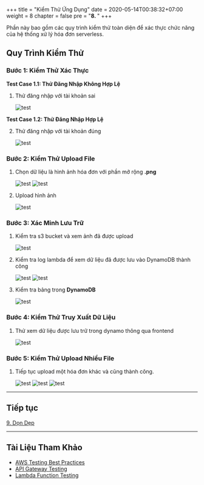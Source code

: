 +++
title = "Kiểm Thử Ứng Dụng"
date = 2020-05-14T00:38:32+07:00
weight = 8
chapter = false
pre = "<b>8. </b>"
+++

Phần này bao gồm các quy trình kiểm thử toàn diện để xác thực chức năng của hệ thống xử lý hóa đơn serverless.

## Quy Trình Kiểm Thử

### Bước 1: Kiểm Thử Xác Thực

**Test Case 1.1: Thử Đăng Nhập Không Hợp Lệ**
1. Thử đăng nhập với tài khoản sai

   ![test](/images/8/test1.png?width=90pc)

**Test Case 1.2: Thử Đăng Nhập Hợp Lệ**

2. Thử đăng nhập với tài khoản đúng

   ![test](/images/8/test2.png?width=90pc)

### Bước 2: Kiểm Thử Upload File

1. Chọn dữ liệu là hình ảnh hóa đơn với phần mở rộng **.png**

   ![test](/images/8/test3.png?width=90pc)
   ![test](/images/8/test4.png?width=90pc)

2. Upload hình ảnh

   ![test](/images/8/test5.png?width=90pc)

### Bước 3: Xác Minh Lưu Trữ

1. Kiểm tra s3 bucket và xem ảnh đã được upload

   ![test](/images/8/test6.png?width=90pc)

2. Kiểm tra log lambda để xem dữ liệu đã được lưu vào DynamoDB thành công

   ![test](/images/8/test8.png?width=90pc)
   ![test](/images/8/test9.png?width=90pc)

3. Kiểm tra bảng trong **DynamoDB**

   ![test](/images/8/test7.png?width=90pc)

### Bước 4: Kiểm Thử Truy Xuất Dữ Liệu

1. Thử xem dữ liệu được lưu trữ trong dynamo thông qua frontend

   ![test](/images/8/test10.png?width=90pc)

### Bước 5: Kiểm Thử Upload Nhiều File

1. Tiếp tục upload một hóa đơn khác và cũng thành công.

   ![test](/images/8/test11.png?width=90pc)
   ![test](/images/8/test12.png?width=90pc)
   ![test](/images/8/test13.png?width=90pc)

---

## Tiếp tục

[9. Dọn Dẹp](../9-delete-source/)

---

## Tài Liệu Tham Khảo

- [AWS Testing Best Practices](https://docs.aws.amazon.com/whitepapers/latest/introduction-devops-aws/testing.html)
- [API Gateway Testing](https://docs.aws.amazon.com/apigateway/latest/developerguide/api-gateway-testing.html)
- [Lambda Function Testing](https://docs.aws.amazon.com/lambda/latest/dg/testing-debugging.html)